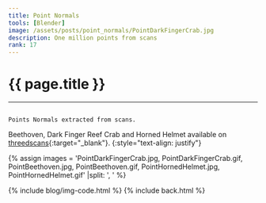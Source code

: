 ```yaml
---
title: Point Normals
tools: [Blender]
image: /assets/posts/point_normals/PointDarkFingerCrab.jpg
description: One million points from scans
rank: 17
---
```


# **{{ page.title }}**
<hr class="short">

<code>
Points Normals extracted from scans.
</code>

Beethoven, Dark Finger Reef Crab and Horned Helmet available on [threedscans](https://threedscans.com){:target="_blank"}.
{:style="text-align: justify"}

{% assign images = 'PointDarkFingerCrab.jpg, PointDarkFingerCrab.gif, PointBeethoven.jpg, PointBeethoven.gif, PointHornedHelmet.jpg, PointHornedHelmet.gif' |split: ', ' %}

{% include blog/img-code.html %}
{% include back.html %}